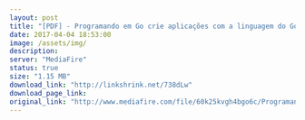 ```yaml
---
layout: post
title: "[PDF] - Programando em Go crie aplicações com a linguagem do Google"
date: 2017-04-04 18:53:00
image: /assets/img/
description:
server: "MediaFire"
status: true
size: "1.15 MB"
download_link: "http://linkshrink.net/738dLw"
download_page_link:
original_link: "http://www.mediafire.com/file/60k25kvgh4bgo6c/Programando_em_Go_crie_aplica%E2%94%9C%D0%B7%E2%94%9C%E2%95%A1es_com_a_linguagem_do_Google.pdf"
---
```

